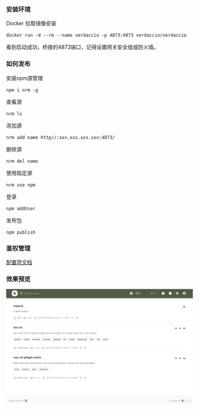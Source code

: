 <!--
 * @Author: ShawnPhang
 * @LastEditors: ShawnPhang
 * @Description: 
 * @Date: 2021-07-23 11:40:27
 * @LastEditTime: 2021-08-30 15:28:41
 * @site: book.palxp.com / blog.palxp.com
-->

### 安装环境 

Docker 拉取镜像安装
```
docker run -d --rm --name verdaccio -p 4873:4873 verdaccio/verdaccio
```
看到启动成功，桥接的4873端口，记得设置网关安全组或防火墙。

### 如何发布

安装npm源管理
```
npm i nrm -g
```
查看源
```
nrm ls
```
添加源
```
nrm add name http//:xxx.xxx.xxx.xxx:4873/
```
删除源
```
nrm del name
```
使用指定源
```
nrm use npm
```
登录
```
npm addUser
```
发布包
```
npm publish
```

### 鉴权管理

[配置项文档](https://verdaccio.org/docs/en/configuration)

### 效果预览

![](../../images/plugins/2021-08-30-3.22.03.png)